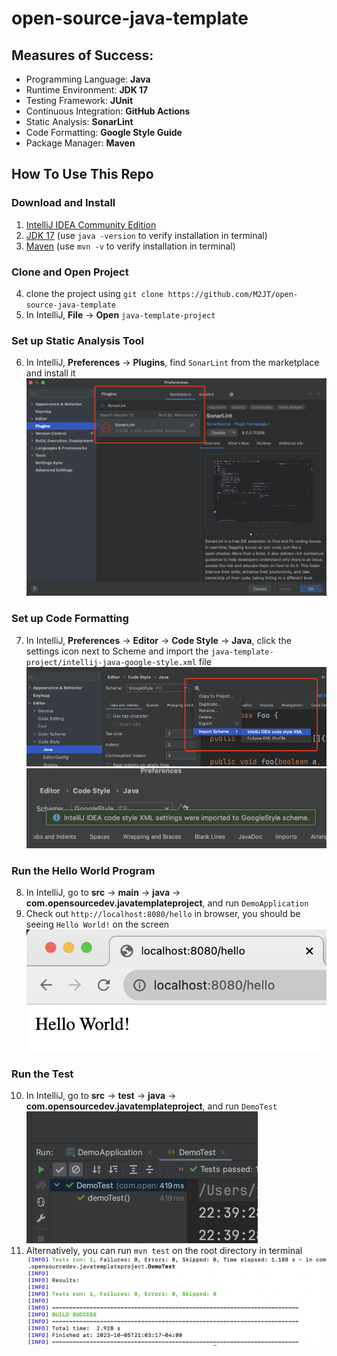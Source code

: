 # open-source-java-template

## Measures of Success:
* Programming Language: **Java**
* Runtime Environment: **JDK 17**
* Testing Framework: **JUnit**
* Continuous Integration: **GitHub Actions**
* Static Analysis: **SonarLint**
* Code Formatting: **Google Style Guide**
* Package Manager: **Maven**

## How To Use This Repo

### Download and Install
1. [IntelliJ IDEA Community Edition](https://www.jetbrains.com/idea/download)
2. [JDK 17](https://www.oracle.com/java/technologies/javase/jdk17-archive-downloads.html) (use `java -version` to verify installation in terminal)
3. [Maven](https://maven.apache.org/download.cgi) (use `mvn -v` to verify installation in terminal)

### Clone and Open Project
4. clone the project using `git clone https://github.com/M2JT/open-source-java-template`
5. In IntelliJ, **File** -> **Open** `java-template-project`

### Set up Static Analysis Tool
6. In IntelliJ, **Preferences** -> **Plugins**, find `SonarLint` from the marketplace and install it
![install sonarlint](images/sonarlint.jpg)

### Set up Code Formatting
7. In IntelliJ, **Preferences** -> **Editor** -> **Code Style** -> **Java**, click the settings icon next to Scheme and import the `java-template-project/intellij-java-google-style.xml` file
![import google code style](images/importcodestyle.jpg)
![import google code style](images/codestyle.jpg)

### Run the Hello World Program
8. In IntelliJ, go to **src** -> **main** -> **java** -> **com.opensourcedev.javatemplateproject**, and run `DemoApplication`
9. Check out `http://localhost:8080/hello` in browser, you should be seeing `Hello World!` on the screen
![hello world example](images/helloworld.jpg)

### Run the Test
10. In IntelliJ, go to **src** -> **test** -> **java** -> **com.opensourcedev.javatemplateproject**, and run `DemoTest`
![test in idea](images/ideatest.jpg)
11. Alternatively, you can run `mvn test` on the root directory in terminal
![test in terminal](images/terminaltest.jpg)